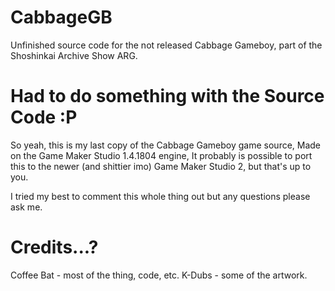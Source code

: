 # CabbageGB
Unfinished source code for the not released Cabbage Gameboy, part of the Shoshinkai Archive Show ARG.

# Had to do something with the Source Code :P
So yeah, this is my last copy of the Cabbage Gameboy game source, Made on the Game Maker Studio 1.4.1804 engine, 
It probably is possible to port this to the newer (and shittier imo) Game Maker Studio 2, but that's up to you.

I tried my best to comment this whole thing out but any questions please ask me.

# Credits...?
Coffee Bat - most of the thing, code, etc.
K-Dubs - some of the artwork.
